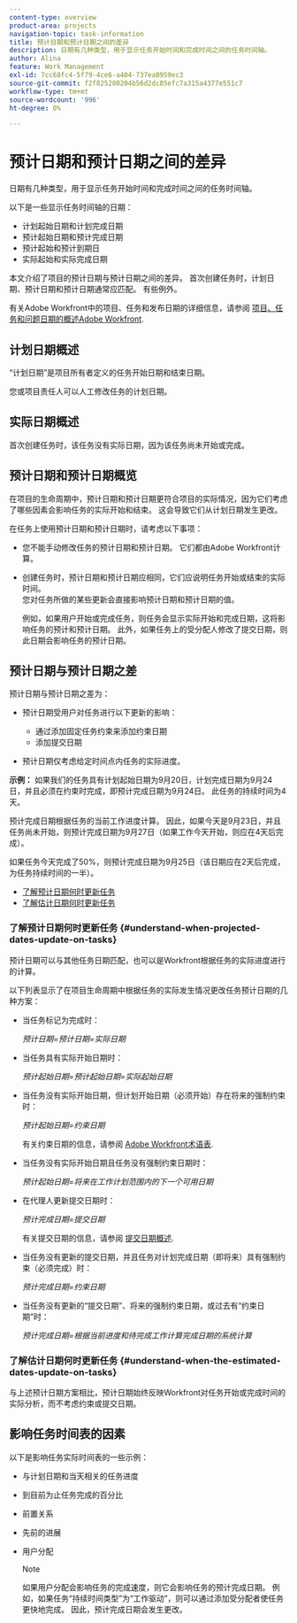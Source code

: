 ```yaml
---
content-type: overview
product-area: projects
navigation-topic: task-information
title: 预计日期和预计日期之间的差异
description: 日期有几种类型，用于显示任务开始时间和完成时间之间的任务时间轴。
author: Alina
feature: Work Management
exl-id: 7cc68fc4-5f79-4ce6-a404-737ea8959ec3
source-git-commit: f2f825280204b56d2dc85efc7a315a4377e551c7
workflow-type: tm+mt
source-wordcount: '996'
ht-degree: 0%

---
```


# 预计日期和预计日期之间的差异

日期有几种类型，用于显示任务开始时间和完成时间之间的任务时间轴。 

以下是一些显示任务时间轴的日期：

* 计划起始日期和计划完成日期
* 预计起始日期和预计完成日期
* 预计起始和预计到期日
* 实际起始和实际完成日期

本文介绍了项目的预计日期与预计日期之间的差异。 首次创建任务时，计划日期、预计日期和预计日期通常应匹配。 有些例外。 

有关Adobe Workfront中的项目、任务和发布日期的详细信息，请参阅 [项目、任务和问题日期的概述Adobe Workfront](../../../workfront-basics/navigate-workfront/workfront-navigation/definitions-pti-dates.md).

## 计划日期概述

“计划日期”是项目所有者定义的任务开始日期和结束日期。 

您或项目责任人可以人工修改任务的计划日期。

## 实际日期概述

首次创建任务时，该任务没有实际日期，因为该任务尚未开始或完成。

## 预计日期和预计日期概览

在项目的生命周期中，预计日期和预计日期更符合项目的实际情况，因为它们考虑了哪些因素会影响任务的实际开始和结束。 这会导致它们从计划日期发生更改。

在任务上使用预计日期和预计日期时，请考虑以下事项：

* 您不能手动修改任务的预计日期和预计日期。 它们都由Adobe Workfront计算。
* 创建任务时，预计日期和预计日期应相同，它们应说明任务开始或结束的实际时间。\
   您对任务所做的某些更新会直接影响预计日期和预计日期的值。 

   例如，如果用户开始或完成任务，则任务会显示实际开始和完成日期，这将影响任务的预计和预计日期。 此外，如果任务上的受分配人修改了提交日期，则此日期会影响任务的预计日期。

## 预计日期与预计日期之差

预计日期与预计日期之差为：

* 预计日期受用户对任务进行以下更新的影响：

   * 通过添加固定任务约束来添加约束日期
   * 添加提交日期

* 预计日期仅考虑给定时间点内任务的实际进度。

**示例：** 如果我们的任务具有计划起始日期为9月20日，计划完成日期为9月24日，并且必须在约束时完成，即预计完成日期为9月24日。 此任务的持续时间为4天。

预计完成日期根据任务的当前工作进度计算。 因此，如果今天是9月23日，并且任务尚未开始，则预计完成日期为9月27日（如果工作今天开始，则应在4天后完成）。

如果任务今天完成了50%，则预计完成日期为9月25日（该日期应在2天后完成，为任务持续时间的一半）。

* [了解预计日期何时更新任务](#understand-when-projected-dates-update-on-tasks)
* [了解估计日期何时更新任务](#understand-when-the-estimated-dates-update-on-tasks)

### 了解预计日期何时更新任务 {#understand-when-projected-dates-update-on-tasks}

预计日期可以与其他任务日期匹配，也可以是Workfront根据任务的实际进度进行的计算。

以下列表显示了在项目生命周期中根据任务的实际发生情况更改任务预计日期的几种方案：

* 当任务标记为完成时：

   *预计日期=预计日期=实际日期*

* 当任务具有实际开始日期时：

   *预计起始日期=预计起始日期=实际起始日期*

* 当任务没有实际开始日期，但计划开始日期（必须开始）存在将来的强制约束时：

   *预计起始日期=约束日期*

   有关约束日期的信息，请参阅 [Adobe Workfront术语表](../../../workfront-basics/navigate-workfront/workfront-navigation/workfront-terminology-glossary.md).

* 当任务没有实际开始日期且任务没有强制约束日期时：

   *预计起始日期=将来在工作计划范围内的下一个可用日期*

* 在代理人更新提交日期时：

   *预计完成日期=提交日期*

   有关提交日期的信息，请参阅 [提交日期概述](../../../manage-work/projects/updating-work-in-a-project/overview-of-commit-dates.md).

* 当任务没有更新的提交日期，并且任务对计划完成日期（即将来）具有强制约束（必须完成）时：

   *预计完成日期=约束日期*

* 当任务没有更新的“提交日期”、将来的强制约束日期，或过去有“约束日期”时：

   *预计完成日期=根据当前进度和待完成工作计算完成日期的系统计算*

### 了解估计日期何时更新任务 {#understand-when-the-estimated-dates-update-on-tasks}

与上述预计日期方案相比，预计日期始终反映Workfront对任务开始或完成时间的实际分析，而不考虑约束或提交日期。

## 影响任务时间表的因素

以下是影响任务实际时间表的一些示例： 

* 与计划日期和当天相关的任务进度
* 到目前为止任务完成的百分比
* 前置关系
* 先前的进展
* 用户分配

   >[!NOTE]
   >
   >如果用户分配会影响任务的完成速度，则它会影响任务的预计完成日期。 例如，如果任务“持续时间类型”为“工作驱动”，则可以通过添加受分配者使任务更快地完成。 因此，预计完成日期会发生更改。
